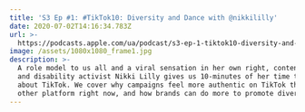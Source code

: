 ```yaml
---
title: 'S3 Ep #1: #TikTok10: Diversity and Dance with @nikkililly'
date: 2020-07-02T14:16:34.783Z
url: >-
  https://podcasts.apple.com/ua/podcast/s3-ep-1-tiktok10-diversity-and-dance-with-nikkililly/id1449998981?i=1000481199313
image: /assets/1080x1080_frame1.jpg
description: >-
  A role model to us all and a viral sensation in her own right, content creator
  and disability activist Nikki Lilly gives us 10-minutes of her time to talk
  about TikTok. We cover why campaigns feel more authentic on TikTok than any
  other platform right now, and how brands can do more to promote diversity.
---
```


